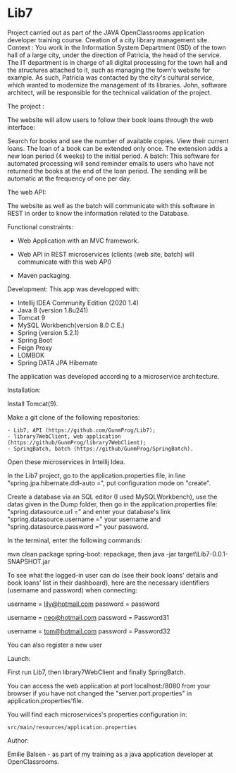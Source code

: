 # Lib7
Project carried out as part of the JAVA OpenClassrooms application developer training course.
Creation of a city library management site.
Context :
You work in the Information System Department (ISD) of the town hall of a large city, under the direction of Patricia, the head of the service. The IT department is in charge of all digital processing for the town hall and the structures attached to it, such as managing the town's website for example. As such, Patricia was contacted by the city's cultural service, which wanted to modernize the management of its libraries. John, software architect, will be responsible for the technical validation of the project.


The project :

The website will allow users to follow their book loans through the web interface:

Search for books and see the number of available copies.
View their current loans.
The loan of a book can be extended only once. The extension adds a new loan period (4 weeks) to the initial period.
A batch:
This software for automated processing will send reminder emails to users who have not returned the books at the end of the loan period. The sending will be automatic at the frequency of one per day.



The web API:

The website as well as the batch will communicate with this software in REST in order to know the information related to the Database.

Functional constraints:
- Web Application with an MVC framework.

- Web API in REST microservices (clients (web site, batch) will communicate with this web API) 
- Maven packaging.

Development:
This app was developped with:
- Intellij IDEA Community Edition (2020 1.4)
- Java 8 (version 1.8u241)
- Tomcat 9
- MySQL Workbench(version 8.0 C.E.)
- Spring (version 5.2.1)
- Spring Boot 
- Feign Proxy
- LOMBOK
- Spring DATA JPA Hibernate


The application was developed according to a microservice architecture.



Installation:

Install Tomcat(9).

Make a git clone of the following repositories:

	- Lib7, API (https://github.com/GunmProg/Lib7);
	- library7WebClient, web application (https://github/GunmProg/library7WebClient);
	- SpringBatch, batch (https://github/GunmProg/SpringBatch).
	
Open these microservices in Intellij Idea.


In the Lib7 project, go to the application.properties file, in line "spring.jpa.hibernate.ddl-auto =", put configuration mode on "create".

Create a database via an SQL editor (I used MySQLWorkbench), use the datas given in the Dump folder, then go in the application.properties file: "spring.datasource.url =" 
and enter your database's link "spring.datasource.username =" your username and "spring.datasource.password =" your password.

In the terminal, enter the following commands: 

 mvn clean package spring-boot: repackage, then java -jar target\Lib7-0.0.1-SNAPSHOT.jar
 
To see what the logged-in user can do (see their book loans' details and book loans' list in their dashboard), here are the necessary identifiers (username and password) when connecting:

username = lily@hotmail.com password = password

username = neo@hotmail.com password = Password31

username = tom@hotmail.com password = Password32

You can also register a new user

Launch:

First run Lib7, then library7WebClient and finally SpringBatch.

You can access the web application at port localhost:/8080 from your browser if you have not changed the "server.port.properties" in application.properties'file.

You will find each microservices's properties configuration in:
 
	src/main/resources/application.properties
	

Author:

Emilie Balsen - as part of my training as a java application developer at OpenClassrooms.
